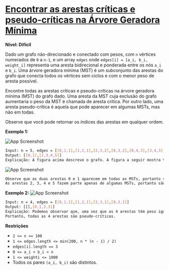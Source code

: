 # [Encontrar as arestas críticas e pseudo-críticas na Árvore Geradora Mínima](https://leetcode.com/problems/find-critical-and-pseudo-critical-edges-in-minimum-spanning-tree/description/)

**Nível: Difícil**

Dado um grafo não-direcionado e conectado com pesos, com `n` vértices numerados de `0` a `n-1`, e um array `edges` onde `edges[i] = [a_i, b_i, weight_i]` representa uma aresta bidirecional e ponderada entre os nós `a_i` e `b_i`. Uma árvore geradora mínima (MST) é um subconjunto das arestas do grafo que conecta todos os vértices sem ciclos e com o menor peso de aresta possível.

Encontre todas as arestas críticas e pseudo-críticas na árvore geradora mínima (MST) do grafo dado. Uma aresta da MST cuja exclusão do grafo aumentaria o peso da MST é chamada de aresta crítica. Por outro lado, uma aresta pseudo-crítica é aquela que pode aparecer em algumas MSTs, mas não em todas.

Observe que você pode retornar os índices das arestas em qualquer ordem.

**Exemplo 1:**

![App Screenshot](https://assets.leetcode.com/uploads/2020/06/04/ex1.png)

``` bash
Input: n = 5, edges = [[0,1,1],[1,2,1],[2,3,2],[0,3,2],[0,4,3],[3,4,3],[1,4,6]]
Output: [[0,1],[2,3,4,5]]
Explicação: A figura acima descreve o grafo. A figura a seguir mostra todas as possíveis Árvores Geradoras Mínimas (MSTs):
```
![App Screenshot](https://assets.leetcode.com/uploads/2020/06/04/msts.png)

``` bash 
Observe que as duas arestas 0 e 1 aparecem em todas as MSTs, portanto são arestas críticas e são retornadas na primeira lista de saída. 
As arestas 2, 3, 4 e 5 fazem parte apenas de algumas MSTs, portanto são consideradas arestas pseudo-críticas. Nós as adicionamos à segunda lista de saída.
```
**Exemplo 2:**
![App Screenshot](https://assets.leetcode.com/uploads/2020/06/04/ex2.png)

``` bash
Input: n = 4, edges = [[0,1,1],[1,2,1],[2,3,1],[0,3,1]]
Output: [[],[0,1,2,3]]
Explicação: Podemos observar que, uma vez que as 4 arestas têm peso igual, escolher qualquer 3 arestas das 4 fornecidas produzirá uma Árvore Geradora Mínima (MST). 
Portanto, todas as 4 arestas são pseudo-críticas.
```

**Restrições**
- `2 <= n <= 100`
- `1 <= edges.length <= min(200, n * (n - 1) / 2)`
- `edges[i].length == 3`
- `0 <= a_i < b_i < n`
- `1 <= weighti <= 1000`
- Todos os pares `(a_i, b_i)` são distintos.
